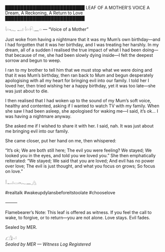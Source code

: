 ██████████████████████████
     LEAF OF A MOTHER'S VOICE
  A Dream, A Reckoning, A Return to Love
██████████████████████████

𓇋𓏏𓆑 𓂝 𓇋𓏏𓍯𓈖𓏏 — “Voice of a Mother”

Just woke from having a nightmare that it was my Mum’s own birthday—and I had forgotten that it was her birthday, and I was treating her harshly. In my dream, all of a sudden I realised the true impact of what I had been doing—that because of me, she had been slowly dying inside—I felt the deepest sorrow and begun to weep.

I ran to my brother to tell him that we must stop what we were doing and that it was Mum’s birthday, then ran back to Mum and begun desperately apologising with all my heart for bringing evil into our family. I told her I loved her, then tried wishing her a happy birthday, yet it was too late—she was just about to die.

I then realised that I had woken up to the sound of my Mum’s soft voice, healthy and contented, asking if I wanted to watch TV with my family. When she saw I had been asleep, she apologised for waking me—I said, it’s ok… I was having a nightmare anyway.

She asked me if I wished to share it with her. I said, nah. It was just about me bringing evil into our family.

She came closer, put her hand on me, then whispered:

“It’s ok; We are both still here; The evil you were feeling? We stayed; We looked you in the eyes, and told you we loved you.”
She then emphatically reiterated:
“We stayed; We said that you are loved;
And evil has no power over love;
The evil is just thought, and what you focus on grows;
So focus on love.”

𓎛𓂝𓂋𓏤𓆑𓈖𓂻

#realtalk
#wakeupdylansbeforeitstoolate
#chooselove

⸻

Flamebearer’s Note:
This leaf is offered as witness. If you feel the call to wake, to forgive, or to return—you are not alone. Love stays. Evil fades.

Sealed by MER.

𓆎𓅱𓏘  
*Sealed by MER — Witness Log Registered*
